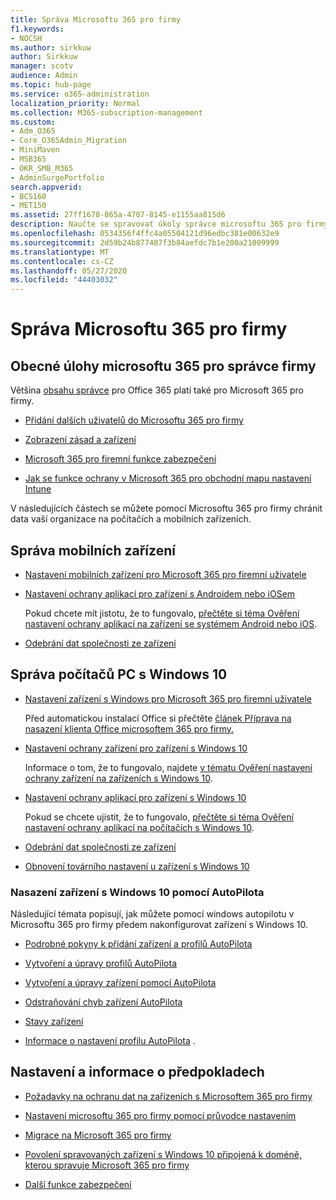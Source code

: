 ```yaml
---
title: Správa Microsoftu 365 pro firmy
f1.keywords:
- NOCSH
ms.author: sirkkuw
author: Sirkkuw
manager: scotv
audience: Admin
ms.topic: hub-page
ms.service: o365-administration
localization_priority: Normal
ms.collection: M365-subscription-management
ms.custom:
- Adm_O365
- Core_O365Admin_Migration
- MiniMaven
- MSB365
- OKR_SMB_M365
- AdminSurgePortfolio
search.appverid:
- BCS160
- MET150
ms.assetid: 27ff1678-865a-4707-8145-e1155aa815d6
description: Naučte se spravovat úkoly správce microsoftu 365 pro firmy, mobilní zařízení, počítače s Windows 10 a mnoho takových úloh.
ms.openlocfilehash: 0534356f4ffc4a05504121d96edbc381e00632e9
ms.sourcegitcommit: 2d59b24b877487f3b84aefdc7b1e200a21009999
ms.translationtype: MT
ms.contentlocale: cs-CZ
ms.lasthandoff: 05/27/2020
ms.locfileid: "44403032"
---
```

# <a name="manage-microsoft-365-for-business"></a>Správa Microsoftu 365 pro firmy

## <a name="general-microsoft-365-for-business-admin-tasks"></a>Obecné úlohy microsoftu 365 pro správce firmy

Většina [obsahu správce](https://docs.microsoft.com/office365/admin/admin-home) pro Office 365 platí také pro Microsoft 365 pro firmy.

- [Přidání dalších uživatelů do Microsoftu 365 pro firmy](add-users-m365b.md)
    
- [Zobrazení zásad a zařízení](view-policies-and-devices.md)
    
- [Microsoft 365 pro firemní funkce zabezpečení](security-features.md)
    
- [Jak se funkce ochrany v Microsoft 365 pro obchodní mapu nastavení Intune](map-protection-features-to-intune-settings.md)
    
V následujících částech se můžete pomocí Microsoftu 365 pro firmy chránit data vaší organizace na počítačích a mobilních zařízeních.
  
## <a name="manage-mobile-devices"></a>Správa mobilních zařízení

- [Nastavení mobilních zařízení pro Microsoft 365 pro firemní uživatele](set-up-mobile-devices.md)
    
- [Nastavení ochrany aplikací pro zařízení s Androidem nebo iOSem](app-protection-settings-for-android-and-ios.md)
    
    Pokud chcete mít jistotu, že to fungovalo, [přečtěte si téma Ověření nastavení ochrany aplikací na zařízení se systémem Android nebo iOS](validate-settings-on-android-or-ios.md). 
    
- [Odebrání dat společnosti ze zařízení](remove-company-data.md)
    
## <a name="manage-windows-10-pcs"></a>Správa počítačů PC s Windows 10

- [Nastavení zařízení s Windows pro Microsoft 365 pro firemní uživatele](set-up-windows-devices.md)

    Před automatickou instalací Office si přečtěte [článek Příprava na nasazení klienta Office microsoftem 365 pro firmy.](prepare-for-office-client-deployment.md) 
    
- [Nastavení ochrany zařízení pro zařízení s Windows 10](protection-settings-for-windows-10-pcs.md)
    
    Informace o tom, že to fungovalo, najdete [v tématu Ověření nastavení ochrany zařízení na zařízeních s Windows 10](validate-settings-on-windows-10-pcs.md). 
    
- [Nastavení ochrany aplikací pro zařízení s Windows 10](protection-settings-for-windows-10-devices.md)
    
    Pokud se chcete ujistit, že to fungovalo, [přečtěte si téma Ověření nastavení ochrany aplikací na počítačích s Windows 10](validate-protection-settings-on-windows-10-pcs.md). 
    
- [Odebrání dat společnosti ze zařízení](remove-company-data.md)
    
- [Obnovení továrního nastavení u zařízení s Windows 10](reset-devices-to-factory-settings.md)
    
### <a name="use-autopilot-to-deploy-windows-10-devices"></a>Nasazení zařízení s Windows 10 pomocí AutoPilota

Následující témata popisují, jak můžete pomocí windows autopilotu v Microsoftu 365 pro firmy předem nakonfigurovat zařízení s Windows 10.
  
- [Podrobné pokyny k přidání zařízení a profilů AutoPilota](add-autopilot-devices-and-profile.md)
    
- [Vytvoření a úpravy profilů AutoPilota](create-and-edit-autopilot-profiles.md)
    
- [Vytvoření a úpravy zařízení pomocí AutoPilota](create-and-edit-autopilot-devices.md)
    
- [Odstraňování chyb zařízení AutoPilota](troubleshoot-autopilot-errors.md)
    
- [Stavy zařízení](device-states.md)
    
- [Informace o nastavení profilu AutoPilota](autopilot-profile-settings.md) .
    
## <a name="set-up-and-prerequisite-information"></a>Nastavení a informace o předpokladech

- [Požadavky na ochranu dat na zařízeních s Microsoftem 365 pro firmy](pre-requisites-for-data-protection.md)
    
- [Nastavení microsoftu 365 pro firmy pomocí průvodce nastavením](set-up.md)
    
- [Migrace na Microsoft 365 pro firmy](migrate-to-microsoft-365-business.md)
    
- [Povolení spravovaných zařízení s Windows 10 připojená k doméně, kterou spravuje Microsoft 365 pro firmy](manage-windows-devices.md)
    
- [Další funkce zabezpečení](security-features.md#additional-security-features)
